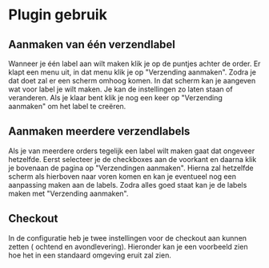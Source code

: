 # Plugin gebruik

## Aanmaken van één verzendlabel

<MPImg src="/documentation/shopware/shopware-aanmaken-van-een-label.jpg" alt="Shopware aanmaken van een label" />

Wanneer je één label aan wilt maken klik je op de puntjes achter de order. Er
klapt een menu uit, in dat menu klik je op "Verzending aanmaken". Zodra je dat
doet zal er een scherm omhoog komen. In dat scherm kan je aangeven wat voor
label je wilt maken. Je kan de instellingen zo laten staan of veranderen. Als je
klaar bent klik je nog een keer op "Verzending aanmaken" om het label te
creëren.

<MPImg src="/documentation/shopware/shopware-aanmaken-van-een-label-model.jpg" alt="Shopware aanmaken van een label model" />

## Aanmaken meerdere verzendlabels

Als je van meerdere orders tegelijk een label wilt maken gaat dat ongeveer
hetzelfde. Eerst selecteer je de checkboxes aan de voorkant en daarna klik je
bovenaan de pagina op "Verzendingen aanmaken". Hierna zal hetzelfde scherm als
hierboven naar voren komen en kan je eventueel nog een aanpassing maken aan de
labels. Zodra alles goed staat kan je de labels maken met "Verzending aanmaken".

<MPImg src="/documentation/shopware/shopware-aanmaken-van-meerdere-labels.jpg" alt="Shopware aanmaken van meerdere labels" />

## Checkout

In de configuratie heb je twee instellingen voor de checkout aan kunnen zetten (
ochtend en avondlevering). Hieronder kan je een voorbeeld zien hoe het in een
standaard omgeving eruit zal zien.

<MPImg src="/documentation/shopware/shopware-checkout.jpg" alt="Shopware checkout" />
